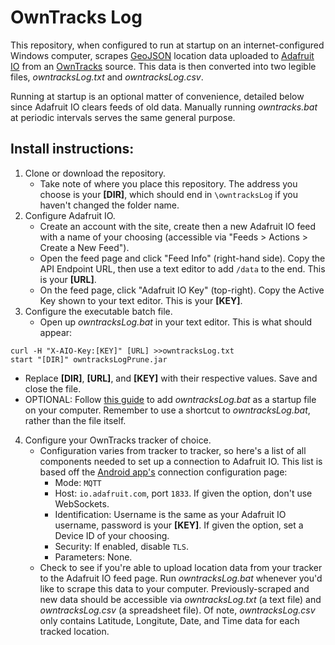 # OwnTracks Log

This repository, when configured to run at startup on an internet-configured Windows computer, scrapes [GeoJSON](https://geojson.org/) location data uploaded to [Adafruit IO](https://io.adafruit.com/) from an [OwnTracks](https://github.com/owntracks/owntracks) source. This data is then converted into two legible files, *owntracksLog.txt* and *owntracksLog.csv*.

Running at startup is an optional matter of convenience, detailed below since Adafruit IO clears feeds of old data. Manually running *owntracks.bat* at periodic intervals serves the same general purpose.

## Install instructions:

1. Clone or download the repository.
   - Take note of where you place this repository. The address you choose is your **[DIR]**, which should end in `\owntracksLog` if you haven't changed the folder name.
2. Configure Adafruit IO.
   - Create an account with the site, create then a new Adafruit IO feed with a name of your choosing (accessible via "Feeds > Actions > Create a New Feed").
   - Open the feed page and click "Feed Info" (right-hand side). Copy the API Endpoint URL, then use a text editor to add `/data` to the end. This is your **[URL]**.
   - On the feed page, click "Adafruit IO Key" (top-right). Copy the Active Key shown to your text editor. This is your **[KEY]**.
3. Configure the executable batch file.
   - Open up *owntracksLog.bat* in your text editor. This is what should appear:
  ```
  curl -H "X-AIO-Key:[KEY]" [URL] >>owntracksLog.txt
  start "[DIR]" owntracksLogPrune.jar
  ```
   - Replace **[DIR]**, **[URL]**, and **[KEY]** with their respective values. Save and close the file.
   - OPTIONAL: Follow [this guide](https://www.freecodecamp.org/news/how-to-change-startup-program-in-windows-7-8-and-10/) to add *owntracksLog.bat* as a startup file on your computer. Remember to use a shortcut to *owntracksLog.bat*, rather than the file itself.
4. Configure your OwnTracks tracker of choice.
   - Configuration varies from tracker to tracker, so here's a list of all components needed to set up a connection to Adafruit IO. This list is based off the [Android app's](https://github.com/owntracks/android) connection configuration page:
     - Mode: `MQTT`
     - Host: `io.adafruit.com`, port `1833`. If given the option, don't use WebSockets.
     - Identification: Username is the same as your Adafruit IO username, password is your **[KEY]**. If given the option, set a Device ID of your choosing.
     - Security: If enabled, disable `TLS`.
     - Parameters: None.
   - Check to see if you're able to upload location data from your tracker to the Adafruit IO feed page. Run *owntracksLog.bat* whenever you'd like to scrape this data to your computer. Previously-scraped and new data should be accessible via *owntracksLog.txt* (a text file) and *owntracksLog.csv* (a spreadsheet file). Of note, *owntracksLog.csv* only contains Latitude, Longitute, Date, and Time data for each tracked location.
